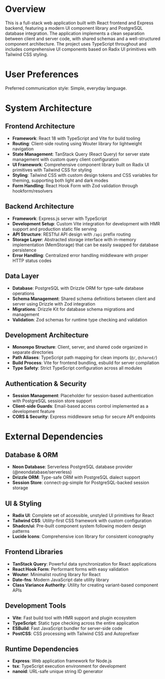# Overview

This is a full-stack web application built with React frontend and Express backend, featuring a modern UI component library and PostgreSQL database integration. The application implements a clean separation between client and server code, with shared schemas and a well-structured component architecture. The project uses TypeScript throughout and includes comprehensive UI components based on Radix UI primitives with Tailwind CSS styling.

# User Preferences

Preferred communication style: Simple, everyday language.

# System Architecture

## Frontend Architecture
- **Framework**: React 18 with TypeScript and Vite for build tooling
- **Routing**: Client-side routing using Wouter library for lightweight navigation
- **State Management**: TanStack Query (React Query) for server state management with custom query client configuration
- **UI Framework**: Comprehensive component library built on Radix UI primitives with Tailwind CSS for styling
- **Styling**: Tailwind CSS with custom design tokens and CSS variables for theming, supporting both light and dark modes
- **Form Handling**: React Hook Form with Zod validation through hookform/resolvers

## Backend Architecture
- **Framework**: Express.js server with TypeScript
- **Development Setup**: Custom Vite integration for development with HMR support and production static file serving
- **API Structure**: RESTful API design with `/api` prefix routing
- **Storage Layer**: Abstracted storage interface with in-memory implementation (MemStorage) that can be easily swapped for database persistence
- **Error Handling**: Centralized error handling middleware with proper HTTP status codes

## Data Layer
- **Database**: PostgreSQL with Drizzle ORM for type-safe database operations
- **Schema Management**: Shared schema definitions between client and server using Drizzle with Zod integration
- **Migrations**: Drizzle Kit for database schema migrations and management
- **Validation**: Zod schemas for runtime type checking and validation

## Development Architecture
- **Monorepo Structure**: Client, server, and shared code organized in separate directories
- **Path Aliases**: TypeScript path mapping for clean imports (`@/`, `@shared/`)
- **Build Process**: Vite for frontend bundling, esbuild for server compilation
- **Type Safety**: Strict TypeScript configuration across all modules

## Authentication & Security
- **Session Management**: Placeholder for session-based authentication with PostgreSQL session store support
- **Client-side Guards**: Email-based access control implemented as a development feature
- **CORS & Security**: Express middleware setup for secure API endpoints

# External Dependencies

## Database & ORM
- **Neon Database**: Serverless PostgreSQL database provider (@neondatabase/serverless)
- **Drizzle ORM**: Type-safe ORM with PostgreSQL dialect support
- **Session Store**: connect-pg-simple for PostgreSQL-backed session storage

## UI & Styling
- **Radix UI**: Complete set of accessible, unstyled UI primitives for React
- **Tailwind CSS**: Utility-first CSS framework with custom configuration
- **Shadcn/ui**: Pre-built component system following modern design patterns
- **Lucide Icons**: Comprehensive icon library for consistent iconography

## Frontend Libraries
- **TanStack Query**: Powerful data synchronization for React applications
- **React Hook Form**: Performant forms with easy validation
- **Wouter**: Minimalist routing library for React
- **Date-fns**: Modern JavaScript date utility library
- **Class Variance Authority**: Utility for creating variant-based component APIs

## Development Tools
- **Vite**: Fast build tool with HMR support and plugin ecosystem
- **TypeScript**: Static type checking across the entire application
- **ESBuild**: Fast JavaScript bundler for server-side code
- **PostCSS**: CSS processing with Tailwind CSS and Autoprefixer

## Runtime Dependencies
- **Express**: Web application framework for Node.js
- **tsx**: TypeScript execution environment for development
- **nanoid**: URL-safe unique string ID generator